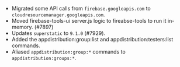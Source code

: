 - Migrated some API calls from `firebase.googleapis.com` to `cloudresourcemanager.googleapis.com`.
- Moved firebase-tools-ui server.js logic to fireabse-tools to run it in-memory. (#7897)
- Updates `superstatic` to `9.1.0` (#7929).
- Added the appdistribution:group:list and appdistribution:testers:list commands.
- Aliased `appdistribution:group:*` commands to `appdistribution:groups:*`.
